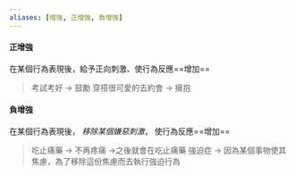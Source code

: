 ```yaml
---
aliases: [增強, 正增強, 負增強]
---
```


#### 正增強
 在某個行為表現後，給予正向刺激、使行為反應==增加==
> 考試考好 -> 鼓勵
> 穿搭很可愛的去約會 -> 擁抱


#### 負增強
在某個行為表現後， _移除某個嫌惡刺激_， 使行為反應==增加==
> 吃止痛藥 -> 不再疼痛 ->之後就會在吃止痛藥
> 強迫症 -> 因為某個事物使其焦慮，為了移除這份焦慮而去執行強迫行為